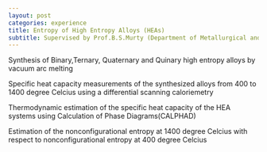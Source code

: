 ```yaml
---
layout: post
categories: experience
title: Entropy of High Entropy Alloys (HEAs)
subtitle: Supervised by Prof.B.S.Murty (Department of Metallurgical and Materials Engineering, IITM)
---
```


Synthesis of Binary,Ternary, Quaternary and Quinary high entropy alloys by vacuum arc melting  
 
Specific heat capacity measurements of the synthesized alloys from 400 to 1400 degree Celcius using a differential scanning caloriemetry  

Thermodynamic estimation of the specific heat capacity of the HEA systems using Calculation of Phase Diagrams(CALPHAD)  
 
Estimation of the nonconfigurational entropy at 1400 degree Celcius with respect to nonconfigurational entropy at 400 degree Celcius  
      
 
